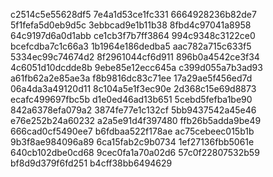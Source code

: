 c2514c5e55628df5
7e4a1d53ce1fc331
6664928236b82de7
5f1fefa5d0eb9d5c
3ebbcad9e1b11b38
8fbd4c97041a8958
64c9197d6a0d1abb
ce1cb3f7b7ff3864
994c9348c3122ce0
bcefcdba7c1c66a3
1b1964e186dedba5
aac782a715c633f5
5334ec99c74674d2
8f2961044cf6d911
896b0a4542ce3f34
4c6051d10dcdde8b
9ebe85e12ecc645a
c399d055a7b3ad93
a61fb62a2e85ae3a
f8b9816dc83c71ee
17a29ae5f456ed7d
06a4da3a49120d11
8c104a5e1f3ec90e
2d368c15e69d8873
ecafc499697fbc5b
d1e0ed46ad13b651
5cebd5fefba1be90
842a6378efa079a2
3874fe77e1c132cf
5bb9437542a45e46
e76e252b24a60232
a2a5e91d4f397480
ffb26b5adda9be49
666cad0cf5490ee7
b6fdbaa522f178ae
ac75cebeec015b1b
9b3f8ae984096a89
6ca15fab2c9b0734
1ef27136fbb5061e
640cb102dbe0cd68
9cec0fa1a70a02d6
57c0f22807532b59
bf8d9d379f6fd251
b4cff38bb6494629
